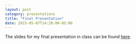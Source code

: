 ```yaml
---
layout: post
category: presentations
title: "Final Presentation"
date: 2015-05-07T14:20:00-05:00
---
```


The slides for my final presentation in class can be found
[here]({{site.baseurl}}/assets/presentations/hidden-markov-music-final.pdf).
